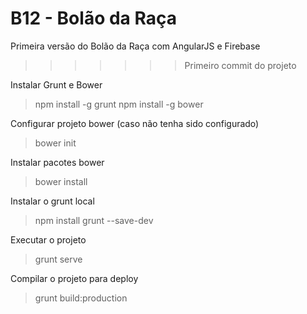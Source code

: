 
# B12 - Bolão da Raça
Primeira versão do Bolão da Raça com AngularJS e Firebase
>>>>>>> Primeiro commit do projeto

Instalar Grunt e Bower
> npm install -g grunt
> npm install -g bower

Configurar projeto bower (caso não tenha sido configurado)
> bower init

Instalar pacotes bower
> bower install

Instalar o grunt local
> npm install grunt --save-dev

Executar o projeto
> grunt serve

Compilar o projeto para deploy
> grunt build:production
